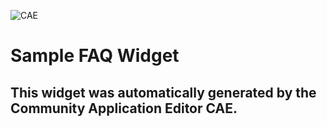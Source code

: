 ![CAE](https://github.com/CAE-Community-Application-Editor/frontendComponent-Sample-FAQ-Widget/blob/gh-pages/img/logo.png)  

Sample FAQ Widget
===================


This widget was automatically generated by the Community Application Editor CAE.  
---------------
